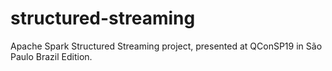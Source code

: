 # structured-streaming
Apache Spark Structured Streaming project, presented at QConSP19 in São Paulo Brazil Edition.
